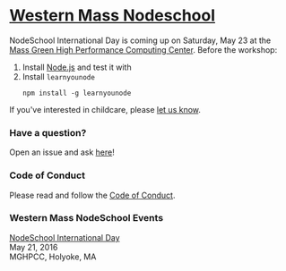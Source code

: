 [Western Mass Nodeschool](http://nodeschool.io/western-mass)
====================

NodeSchool International Day is coming up on Saturday, May 23 at the [Mass Green High Performance Computing Center](http://www.mghpcc.org). Before the workshop:
1. Install [Node.js](https://nodejs.org/) and test it with 
2. Install `learnyounode`
    ```
    npm install -g learnyounode
    ```

If you've interested in childcare, please <a href="mailto:sequoia.mcdowell@gmail.com">let us know</a>.

### Have a question?
Open an issue and ask [here](https://github.com/nodeschool/western-mass/issues)!

### Code of Conduct
Please read and follow the [Code of Conduct](https://github.com/nodeschool/western-mass/blob/gh-pages/codeofconduct.md).

### Western Mass NodeSchool Events
[NodeSchool International Day]()<br/>
May 21, 2016<br/>
MGHPCC, Holyoke, MA
